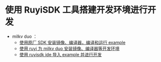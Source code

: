 # 使用 RuyiSDK 工具搭建开发环境进行开发

- milkv duo ：
  - [使用原厂 SDK 安装镜像、编译器，编译和运行 example](milkv-duo/1-milkv-sdk.md)
  - [使用 ruyi 为 milkv duo 安装镜像、编译器等开发环境](milkv-duo/2-ruyisdk-sdk.md)
  - [使用 ruyisdk ide 导入 example 并进行开发](milkv-duo/3-ruyisdkide.md)
